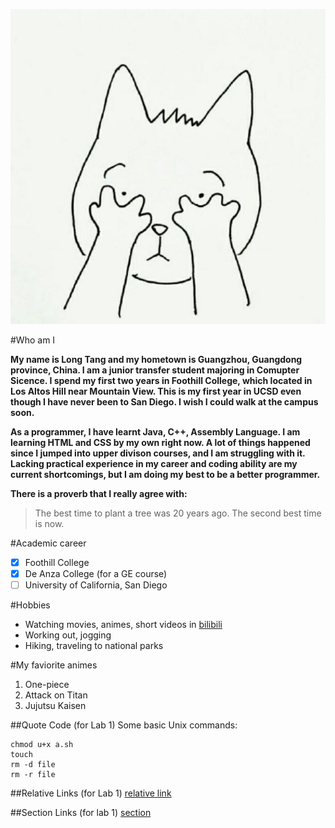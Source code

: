 ![Personal picture](./photo.jpg)

#Who am I

**My name is Long Tang and my hometown is Guangzhou, Guangdong province, China. I am a junior transfer student majoring in Comupter Sicence. I spend my first two years in Foothill College, which located in Los Altos Hill near Mountain View. This is my first year in UCSD even though I have never been to San Diego. I wish I could walk at the campus soon.**

**As a programmer, I have learnt Java, C++, Assembly Language. I am learning HTML and CSS by my own right now. A lot of things happened since I jumped into upper divison courses, and I am struggling with it. Lacking practical experience in my career and coding ability are my current shortcomings, but I am doing my best to be a better programmer.**

**There is a proverb that I really agree with:**
> The best time to plant a tree was 20 years ago. The second best time is now.

#Academic career
- [x] Foothill College
- [x] De Anza College (for a GE course)
- [ ] University of California, San Diego

#Hobbies
- Watching movies, animes, short videos in [bilibili](www.bilibili.com)
- Working out, jogging
- Hiking, traveling to national parks

#My faviorite animes
1. One-piece
2. Attack on Titan
3. Jujutsu Kaisen

##Quote Code (for Lab 1)
Some basic Unix commands:
```
chmod u+x a.sh
touch 
rm -d file
rm -r file
```

##Relative Links (for Lab 1)
[relative link](./README.md)

##Section Links (for lab 1)
[section](#who-am-i)


